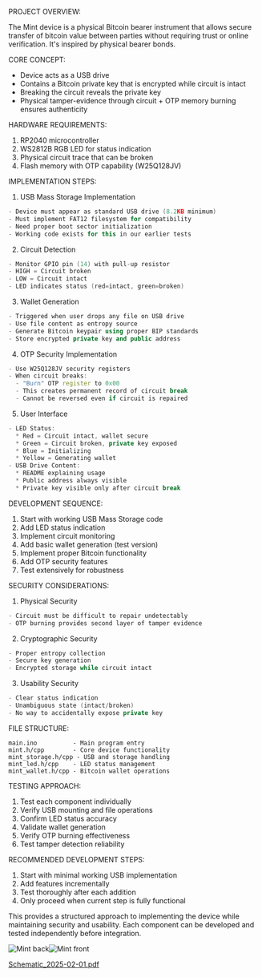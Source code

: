 PROJECT OVERVIEW:

The Mint device is a physical Bitcoin bearer instrument that allows secure transfer of bitcoin value between parties without requiring trust or online verification. It's inspired by physical bearer bonds.

CORE CONCEPT:
- Device acts as a USB drive
- Contains a Bitcoin private key that is encrypted while circuit is intact
- Breaking the circuit reveals the private key
- Physical tamper-evidence through circuit + OTP memory burning ensures authenticity

HARDWARE REQUIREMENTS:
1. RP2040 microcontroller
2. WS2812B RGB LED for status indication
3. Physical circuit trace that can be broken
4. Flash memory with OTP capability (W25Q128JV)

IMPLEMENTATION STEPS:

1. USB Mass Storage Implementation
```cpp
- Device must appear as standard USB drive (8.2KB minimum)
- Must implement FAT12 filesystem for compatibility
- Need proper boot sector initialization
- Working code exists for this in our earlier tests
```

2. Circuit Detection
```cpp
- Monitor GPIO pin (14) with pull-up resistor
- HIGH = Circuit broken
- LOW = Circuit intact
- LED indicates status (red=intact, green=broken)
```

3. Wallet Generation
```cpp
- Triggered when user drops any file on USB drive
- Use file content as entropy source
- Generate Bitcoin keypair using proper BIP standards 
- Store encrypted private key and public address
```

4. OTP Security Implementation
```cpp
- Use W25Q128JV security registers
- When circuit breaks:
  - "Burn" OTP register to 0x00
  - This creates permanent record of circuit break
  - Cannot be reversed even if circuit is repaired
```

5. User Interface
```cpp
- LED Status:
  * Red = Circuit intact, wallet secure
  * Green = Circuit broken, private key exposed
  * Blue = Initializing
  * Yellow = Generating wallet
- USB Drive Content:
  * README explaining usage
  * Public address always visible
  * Private key visible only after circuit break
```

DEVELOPMENT SEQUENCE:

1. Start with working USB Mass Storage code
2. Add LED status indication
3. Implement circuit monitoring
4. Add basic wallet generation (test version)
5. Implement proper Bitcoin functionality
6. Add OTP security features
7. Test extensively for robustness

SECURITY CONSIDERATIONS:

1. Physical Security
```cpp
- Circuit must be difficult to repair undetectably
- OTP burning provides second layer of tamper evidence
```

2. Cryptographic Security
```cpp
- Proper entropy collection
- Secure key generation
- Encrypted storage while circuit intact
```

3. Usability Security
```cpp
- Clear status indication
- Unambiguous state (intact/broken)
- No way to accidentally expose private key
```

FILE STRUCTURE:
```
main.ino          - Main program entry
mint.h/cpp        - Core device functionality
mint_storage.h/cpp - USB and storage handling
mint_led.h/cpp    - LED status management
mint_wallet.h/cpp - Bitcoin wallet operations
```

TESTING APPROACH:
1. Test each component individually
2. Verify USB mounting and file operations
3. Confirm LED status accuracy
4. Validate wallet generation
5. Verify OTP burning effectiveness
6. Test tamper detection reliability

RECOMMENDED DEVELOPMENT STEPS:
1. Start with minimal working USB implementation
2. Add features incrementally
3. Test thoroughly after each addition
4. Only proceed when current step is fully functional

This provides a structured approach to implementing the device while maintaining security and usability. Each component can be developed and tested independently before integration.


![Mint back](https://github.com/user-attachments/assets/edf9ac32-770a-43b5-8e4c-3350719f92b8)![Mint front](https://github.com/user-attachments/assets/83d60661-bbfe-471f-9669-bb18b0b0bc70)


[Schematic_2025-02-01.pdf](https://github.com/user-attachments/files/18705007/Schematic_2025-02-01.pdf)






